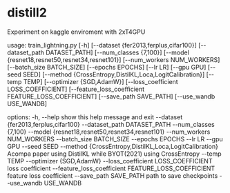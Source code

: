 # distill2
Experiment on kaggle enviroment with 2xT4GPU

usage: train_lightning.py [-h] [--dataset {fer2013,ferplus,cifar100}] [--dataset_path DATASET_PATH]
                          [--num_classes {7,100}] [--model {resnet18,resnet50,resnet34,resnet101}]
                          [--num_workers NUM_WORKERS] [--batch_size BATCH_SIZE] [--epochs EPOCHS] [--lr LR]
                          [--gpu GPU] [--seed SEED] [--method {CrossEntropy,DistilKL,Loca,LogitCalibration}]
                          [--temp TEMP] [--optimizer {SGD,AdamW}] [--loss_coefficient LOSS_COEFFICIENT]
                          [--feature_loss_coefficient FEATURE_LOSS_COEFFICIENT] [--save_path SAVE_PATH]
                          [--use_wandb USE_WANDB]

options:
  -h, --help            show this help message and exit
  --dataset {fer2013,ferplus,cifar100}
  --dataset_path DATASET_PATH
  --num_classes {7,100}
  --model {resnet18,resnet50,resnet34,resnet101}
  --num_workers NUM_WORKERS
  --batch_size BATCH_SIZE
  --epochs EPOCHS
  --lr LR
  --gpu GPU
  --seed SEED
  --method {CrossEntropy,DistilKL,Loca,LogitCalibration} Acompa paper using DistilKL while BYOT(2021) using CrossEntropy 
  --temp TEMP
  --optimizer {SGD,AdamW}
  --loss_coefficient LOSS_COEFFICIENT
                        loss coefficient
  --feature_loss_coefficient FEATURE_LOSS_COEFFICIENT
                        feature loss coefficient
  --save_path SAVE_PATH
                        path to save checkpoints
  --use_wandb USE_WANDB